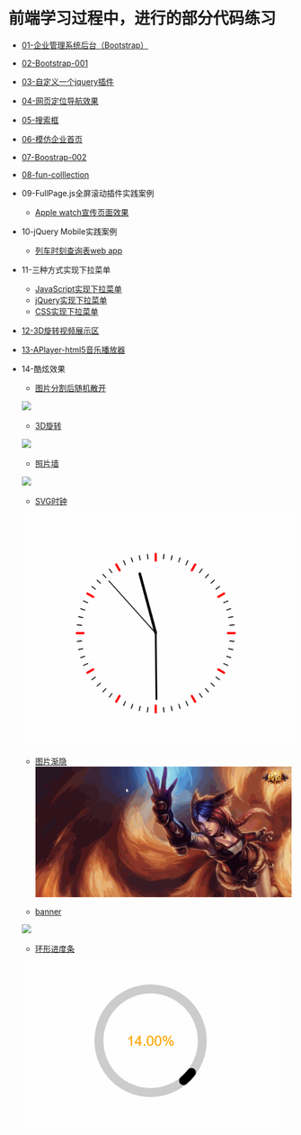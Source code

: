 # 前端学习过程中，进行的部分代码练习

- [01-企业管理系统后台（Bootstrap）](https://000602.github.io/some-practice/01-%E4%BC%81%E4%B8%9A%E7%AE%A1%E7%90%86%E7%B3%BB%E7%BB%9F%E5%90%8E%E5%8F%B0%EF%BC%88Bootstrap%EF%BC%89/)
- [02-Bootstrap-001](https://000602.github.io/some-practice/02-Bootstrap-001/0518-bootstrap导航条.html)
- [03-自定义一个jquery插件](https://000602.github.io/some-practice/03-自定义一个jquery插件/changeColor.html)
- [04-网页定位导航效果](https://000602.github.io/some-practice/04-网页定位导航效果/digou-index.html)
- [05-搜索框](https://000602.github.io/some-practice/05-搜索框/search.html)
- [06-模仿企业首页](https://000602.github.io/some-practice/06-模仿企业首页/index.html)
- [07-Boostrap-002](https://000602.github.io/some-practice/07-Boostrap-002/index.html)
- [08-fun-colllection](https://000602.github.io/some-practice/08-fun-colllection/0520-Happy%20love%20you%20forever.html)
- 09-FullPage.js全屏滚动插件实践案例
  - [Apple watch宣传页面效果](https://000602.github.io/some-practice/09-fullPage-appleWatch/index.html)
- 10-jQuery Mobile实践案例
   - [列车时刻查询表web app](https://000602.github.io/some-practice/10-jQuery-Mobile-列车时刻查询表/index.html)
- 11-三种方式实现下拉菜单
  - [JavaScript实现下拉菜单](https://000602.github.io/some-practice/11-三种方式实现下拉菜单/javascript实现下拉菜单.html)
  - [jQuery实现下拉菜单](https://000602.github.io/some-practice/11-三种方式实现下拉菜单/jQuery实现下拉菜单.html)
  - [CSS实现下拉菜单](https://000602.github.io/some-practice/11-三种方式实现下拉菜单/CSS实现下拉菜单.html)
- [12-3D旋转视频展示区](https://000602.github.io/some-practice/12-3D旋转视频展示区/制作3D旋转视频展示区.html)
- [13-APlayer-html5音乐播放器](https://000602.github.io/some-practice/13-APlayer/index.html)
- 14-酷炫效果
  - [图片分割后随机散开](https://000602.github.io/some-practice/14-酷炫效果/separate.html)
  
  ![](./14-酷炫效果/show/separate.gif)
  
  - [3D旋转](https://000602.github.io/some-practice/14-酷炫效果/3D_rotation.html)
  
  ![](./14-酷炫效果/show/3d_rotation.gif)
  
  - [照片墙](https://000602.github.io/some-practice/14-酷炫效果/photo_wall.html)
  
  ![](./14-酷炫效果/show/photowall.gif)
  
  - [SVG时钟](https://000602.github.io/some-practice/14-酷炫效果/clock.html)
  
  ![](./14-酷炫效果/show/clock.gif)
  
  - [图片渐隐](https://000602.github.io/some-practice/14-酷炫效果/dissolve.html)
  ![](./14-酷炫效果/show/desslove.gif)
  
  - [banner](https://000602.github.io/some-practice/14-酷炫效果/3d_banner)
  
  ![](./14-酷炫效果/show/3d_banner.gif)
  
  - [环形进度条](https://000602.github.io/some-practice/14-酷炫效果/Circular_Progress.html)
 
  ![](./14-酷炫效果/show/circle_progress.gif)
